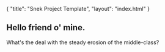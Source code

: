 {
"title": "Snek Project Template",
  "layout": "index.html"
}
## Hello friend o' mine.

What's the deal with the steady erosion of the middle-class?
